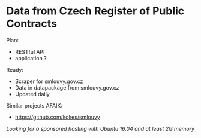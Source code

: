# Data from Czech Register of Public Contracts

Plan:
- RESTful API
- application ?

Ready:
- Scraper for smlouvy.gov.cz
- Data in datapackage from smlouvy.gov.cz
- Updated daily

Similar projects AFAIK:
- https://github.com/kokes/smlouvy

*Looking for a sponsored hosting with Ubuntu 16.04 and at least 2G memory*
